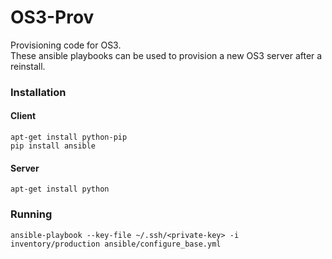 # OS3-Prov
Provisioning code for OS3. \
These ansible playbooks can be used to provision a new OS3 server after a reinstall.

### Installation
#### Client
```
apt-get install python-pip
pip install ansible
```

#### Server
```
apt-get install python
```

### Running
```
ansible-playbook --key-file ~/.ssh/<private-key> -i inventory/production ansible/configure_base.yml
```
